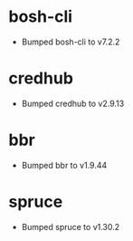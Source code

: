 
# bosh-cli

- Bumped bosh-cli to v7.2.2

# credhub

- Bumped credhub to v2.9.13

# bbr

- Bumped bbr to v1.9.44

# spruce

- Bumped spruce to v1.30.2
